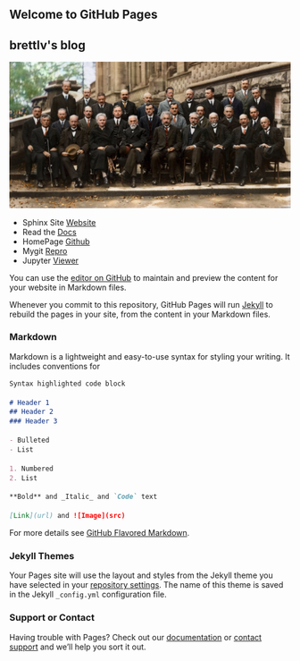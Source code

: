 ## Welcome to GitHub Pages
## brettlv's blog

![Thumbnail of Solvey](huiyi1.jpg)

+ Sphinx Site [Website](/build/index.html)
+ Read the [Docs](http://brettlvgithubio.readthedocs.io/en/latest/)
+ HomePage [Github](https://brettlv.github.io/)
+ Mygit [Repro](https://github.com/brettlv/brettlv.github.io/)
+ Jupyter [Viewer](http://nbviewer.jupyter.org/github/brettlv/brettlv.github.io/tree/master/pythoncode/)

You can use the [editor on GitHub](https://github.com/brettlv/brettlv.github.io/edit/master/README.md) to maintain and preview the content for your website in Markdown files.

Whenever you commit to this repository, GitHub Pages will run [Jekyll](https://jekyllrb.com/) to rebuild the pages in your site, from the content in your Markdown files.

### Markdown

Markdown is a lightweight and easy-to-use syntax for styling your writing. It includes conventions for

```markdown
Syntax highlighted code block

# Header 1
## Header 2
### Header 3

- Bulleted
- List

1. Numbered
2. List

**Bold** and _Italic_ and `Code` text

[Link](url) and ![Image](src)
```

For more details see [GitHub Flavored Markdown](https://guides.github.com/features/mastering-markdown/).

### Jekyll Themes

Your Pages site will use the layout and styles from the Jekyll theme you have selected in your [repository settings](https://github.com/brettlv/brettlv.github.io/settings). The name of this theme is saved in the Jekyll `_config.yml` configuration file.

### Support or Contact

Having trouble with Pages? Check out our [documentation](https://help.github.com/categories/github-pages-basics/) or [contact support](https://github.com/contact) and we’ll help you sort it out.
